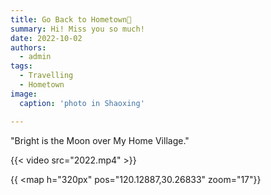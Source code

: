 ```yaml
---
title: Go Back to Hometown👋
summary: Hi! Miss you so much!
date: 2022-10-02
authors:
  - admin
tags:
  - Travelling
  - Hometown
image:
  caption: 'photo in Shaoxing'

---
```



"Bright is the Moon over My Home Village."

 {{< video src="2022.mp4" >}}

{{ <map h="320px" pos="120.12887,30.26833" zoom="17"}}